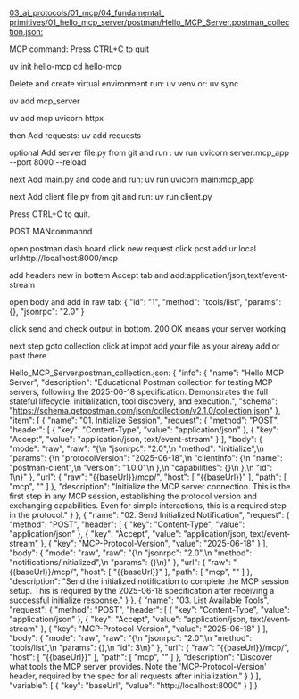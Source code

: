[03_ai_protocols/01_mcp/04_fundamental_ primitives/01_hello_mcp_server/postman/Hello_MCP_Server.postman_collection.json:](https://github.com/panaversity/learn-agentic-ai/blob/main/03_ai_protocols/01_mcp/04_fundamental_%20primitives/01_hello_mcp_server/postman/Hello_MCP_Server.postman_collection.json)

MCP command: Press CTRL+C to quit

uv init hello-mcp
cd hello-mcp

Delete and create virtual environment run:
uv venv
or: uv sync

uv add mcp_server

uv add mcp uvicorn httpx

then Add requests:
uv add requests

optional Add server file.py from git and run :
uv run uvicorn server:mcp_app --port 8000 --reload

next Add main.py and code and run:
uv run uvicorn main:mcp_app
 
next Add client file.py from git and run:
uv run client.py

Press CTRL+C to quit.

POST MANcommannd

open postman dash board click new request
click post  add ur local url:http://localhost:8000/mcp

add headers new in bottem Accept tab and add:application/json,text/event-stream

open body and add in raw tab:
{
    "id": "1",
    "method": "tools/list",
    "params": {},
    "jsonrpc": "2.0"
}

click send and check output in bottom.
200 OK means your server working

next step goto collection click at impot add your file as your alreay add or past there




Hello_MCP_Server.postman_collection.json:
{
	"info": {
		"name": "Hello MCP Server",
		"description": "Educational Postman collection for testing MCP servers, following the 2025-06-18 specification. Demonstrates the full stateful lifecycle: initialization, tool discovery, and execution.",
		"schema": "https://schema.getpostman.com/json/collection/v2.1.0/collection.json"
	},
	"item": [
		{
			"name": "01. Initialize Session",
			"request": {
				"method": "POST",
				"header": [
					{
						"key": "Content-Type",
						"value": "application/json"
					},
					{
						"key": "Accept",
						"value": "application/json, text/event-stream"
					}
				],
				"body": {
					"mode": "raw",
					"raw": "{\n    \"jsonrpc\": \"2.0\",\n    \"method\": \"initialize\",\n    \"params\": {\n        \"protocolVersion\": \"2025-06-18\",\n        \"clientInfo\": {\n            \"name\": \"postman-client\",\n            \"version\": \"1.0.0\"\n        },\n        \"capabilities\": {}\n    },\n    \"id\": 1\n}"
				},
				"url": {
					"raw": "{{baseUrl}}/mcp/",
					"host": [
						"{{baseUrl}}"
					],
					"path": [
						"mcp",
						""
					]
				},
				"description": "Initialize the MCP server connection. This is the first step in any MCP session, establishing the protocol version and exchanging capabilities. Even for simple interactions, this is a required step in the protocol."
			}
		},
		{
			"name": "02. Send Initialized Notification",
			"request": {
				"method": "POST",
				"header": [
					{
						"key": "Content-Type",
						"value": "application/json"
					},
					{
						"key": "Accept",
						"value": "application/json, text/event-stream"
					},
					{
						"key": "MCP-Protocol-Version",
						"value": "2025-06-18"
					}
				],
				"body": {
					"mode": "raw",
					"raw": "{\n    \"jsonrpc\": \"2.0\",\n    \"method\": \"notifications/initialized\",\n    \"params\": {}\n}"
				},
				"url": {
					"raw": "{{baseUrl}}/mcp/",
					"host": [
						"{{baseUrl}}"
					],
					"path": [
						"mcp",
						""
					]
				},
				"description": "Send the initialized notification to complete the MCP session setup. This is required by the 2025-06-18 specification after receiving a successful initialize response."
			}
		},
		{
			"name": "03. List Available Tools",
			"request": {
				"method": "POST",
				"header": [
					{
						"key": "Content-Type",
						"value": "application/json"
					},
					{
						"key": "Accept",
						"value": "application/json, text/event-stream"
					},
					{
						"key": "MCP-Protocol-Version",
						"value": "2025-06-18"
					}
				],
				"body": {
					"mode": "raw",
					"raw": "{\n    \"jsonrpc\": \"2.0\",\n    \"method\": \"tools/list\",\n    \"params\": {},\n    \"id\": 3\n}"
				},
				"url": {
					"raw": "{{baseUrl}}/mcp/",
					"host": [
						"{{baseUrl}}"
					],
					"path": [
						"mcp",
						""
					]
				},
				"description": "Discover what tools the MCP server provides. Note the 'MCP-Protocol-Version' header, required by the spec for all requests after initialization."
			}
		}
	],
	"variable": [
		{
			"key": "baseUrl",
			"value": "http://localhost:8000"
		}
	]
} 